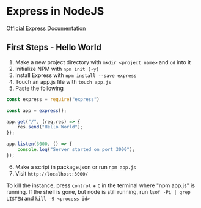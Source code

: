 # Express in NodeJS

[Official Express Documentation](https://expressjs.com/)

## First Steps - Hello World

1. Make a new project directory with ```mkdir <project name>``` and ```cd``` into it
2. Initialize NPM with ```npm init (-y)```
3. Install Express with ```npm install --save express```
4. Touch an app.js file with ```touch app.js```
5. Paste the following 
```javascript
const express = require("express")

const app = express();

app.get("/", (req,res) => {
    res.send("Hello World");
});

app.listen(3000, () => {
    console.log("Server started on port 3000");
});
```
6. Make a script in package.json or run ```npm app.js```
7. Visit ```http://localhost:3000/```

To kill the instance, press `control` + `C` in the terminal where "npm app.js" is running.
If the shell is gone, but node is still running, run ```lsof -Pi | grep LISTEN``` and ```kill -9 <process id>```
